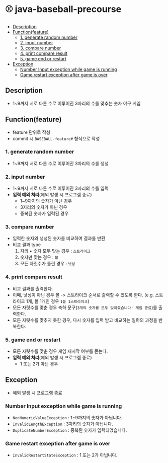 # ⚾️ java-baseball-precourse
- [Description](#description)
- [Function(feature)](#function(feature))
  - [1. generate random number](#1-generate-random-number)
  - [2. input number](#2-input-number)
  - [3. compare number](#3-compare-number)
  - [4. print compare result](#4-print-compare-result)
  - [5. game end or restart](#5-game-end-or-restart)
- [Exception](#exception)
  - [Number Input exception while game is running](#number-input-exception-while-game-is-running)
  - [Game restart exception after game is over](#game-restart-exception-after-game-is-over)

## Description
- 1~9까지 서로 다른 수로 이루어진 3자리의 수를 맞추는 숫자 야구 게임

## Function(feature)
- feature 단위로 작성
- commit 시 `BASEBALL-feature#` 형식으로 작성

### 1. generate random number
- 1~9까지 서로 다른 수로 이루어진 3자리의 수를 생성

### 2. input number
- 1~9까지 서로 다른 수로 이루어진 3자리의 수를 입력
- **입력 예외 처리**(예외 발생 시 프로그램 종료)
  - 1~9까지의 숫자가 아닌 경우
  - 3자리의 숫자가 아닌 경우
  - 중복된 숫자가 입력된 경우

### 3. compare number
- 입력한 숫자와 생성된 숫자를 비교하여 결과를 반환
- 비교 결과 type
  1. 자리 • 숫자 모두 맞는 경우 : `스트라이크`
  2. 숫자만 맞는 경우 : `볼`
  3. 모든 자릿수가 틀린 경우 : `낫싱`

### 4. print compare result
- 비교 결과를 출력한다.
- 이때, 낫싱이 아닌 경우 볼 -> 스트라이크 순서로 출력할 수 있도록 한다. (e.g. 스트라이크 1개, 볼 1개인 경우 `1볼 1스트라이크`)
- 모든 자릿수를 맞춘 경우 축하 문구(`3개의 숫자를 모두 맞히셨습니다! 게임 종료`)를 출력한다.
- 모든 자릿수를 맞추지 못한 경우, 다시 숫자를 입력 받고 비교하는 일련의 과정을 반복한다.

### 5. game end or restart
- 모든 자릿수를 맞춘 경우 게임 재시작 여부를 묻는다.
- **입력 예외 처리**(예외 발생 시 프로그램 종료)
  - 1 또는 2가 아닌 경우

## Exception
- 예외 발생 시 프로그램 종료
### Number Input exception while game is running
- `NonNumericValueException` : 1~9까지의 숫자가 아닙니다.
- `InvalidLengthException` : 3자리의 숫자가 아닙니다.
- `DuplicateNumberException` : 중복된 숫자가 입력되었습니다.

### Game restart exception after game is over
- `InvalidRestartStateException` : 1 또는 2가 아닙니다.

